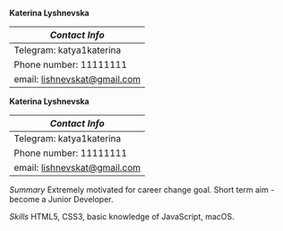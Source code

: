 **Katerina Lyshnevska**


|*Contact Info*|
|------------------------------|
|Telegram: katya1katerina|
|Phone number: 11111111|
|email: lishnevskat@gmail.com
**Katerina Lyshnevska**


|*Contact Info*|
|------------------------------|
|Telegram: katya1katerina|
|Phone number: 11111111|
|email: lishnevskat@gmail.com


*Summary*
Extremely motivated for career change goal. Short term aim - become a Junior Developer.

*Skills*
HTML5, CSS3, basic knowledge of JavaScript, macOS.
